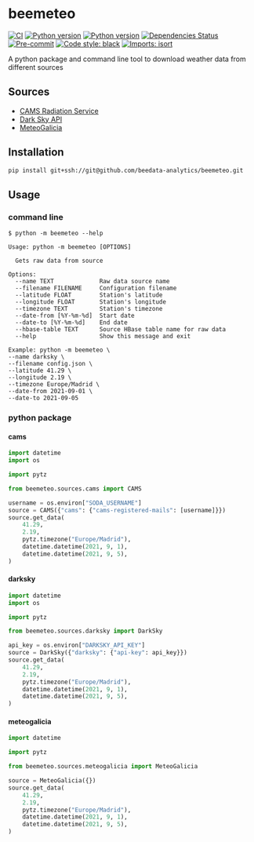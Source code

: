 # beemeteo

[![CI](https://github.com/beedata-analytics/beemeteo/actions/workflows/main.yml/badge.svg)](https://github.com/beedata-analytics/beemeteo/actions/workflows/main.yml)
[![Python version](https://img.shields.io/badge/python-2.7-blue)](https://img.shields.io/badge/python-2.7-blue)
[![Python version](https://img.shields.io/badge/python-3.8-blue)](https://img.shields.io/badge/python-3.8-blue)
[![Dependencies Status](https://img.shields.io/badge/dependencies-up%20to%20date-brightgreen.svg)](https://github.com/beedata-analytics/beedatadis/pulls?utf8=%E2%9C%93&q=is%3Apr%20author%3Aapp%2Fdependabot)
[![Pre-commit](https://img.shields.io/badge/pre--commit-enabled-brightgreen?logo=pre-commit&logoColor=white)](https://github.com/beedata-analytics/beedatadis/blob/master/.pre-commit-config.yaml)
[![Code style: black](https://img.shields.io/badge/code%20style-black-000000.svg)](https://github.com/psf/black)
[![Imports: isort](https://img.shields.io/badge/%20imports-isort-%231674b1?style=flat&labelColor=ef8336)](https://pycqa.github.io/isort/)


A python package and command line tool to download weather data from different sources

## Sources

- [CAMS Radiation Service](http://www.soda-pro.com/web-services/radiation/cams-radiation-service/info)
- [Dark Sky API](https://darksky.net/dev)
- [MeteoGalicia](http://mandeo.meteogalicia.es)

## Installation

```bash
pip install git+ssh://git@github.com/beedata-analytics/beemeteo.git
```

## Usage

### command line

```console
$ python -m beemeteo --help

Usage: python -m beemeteo [OPTIONS]

  Gets raw data from source

Options:
  --name TEXT             Raw data source name
  --filename FILENAME     Configuration filename
  --latitude FLOAT        Station's latitude
  --longitude FLOAT       Station's longitude
  --timezone TEXT         Station's timezone
  --date-from [%Y-%m-%d]  Start date
  --date-to [%Y-%m-%d]    End date
  --hbase-table TEXT      Source HBase table name for raw data
  --help                  Show this message and exit

Example: python -m beemeteo \
--name darksky \
--filename config.json \
--latitude 41.29 \
--longitude 2.19 \
--timezone Europe/Madrid \
--date-from 2021-09-01 \
--date-to 2021-09-05
```

### python package

#### cams

```python
import datetime
import os

import pytz

from beemeteo.sources.cams import CAMS

username = os.environ["SODA_USERNAME"]
source = CAMS({"cams": {"cams-registered-mails": [username]}})
source.get_data(
    41.29,
    2.19,
    pytz.timezone("Europe/Madrid"),
    datetime.datetime(2021, 9, 1),
    datetime.datetime(2021, 9, 5),
)
```

#### darksky

```python
import datetime
import os

import pytz

from beemeteo.sources.darksky import DarkSky

api_key = os.environ["DARKSKY_API_KEY"]
source = DarkSky({"darksky": {"api-key": api_key}})
source.get_data(
    41.29,
    2.19,
    pytz.timezone("Europe/Madrid"),
    datetime.datetime(2021, 9, 1),
    datetime.datetime(2021, 9, 5),
)
```

#### meteogalicia

```python
import datetime

import pytz

from beemeteo.sources.meteogalicia import MeteoGalicia

source = MeteoGalicia({})
source.get_data(
    41.29,
    2.19,
    pytz.timezone("Europe/Madrid"),
    datetime.datetime(2021, 9, 1),
    datetime.datetime(2021, 9, 5),
)
```
